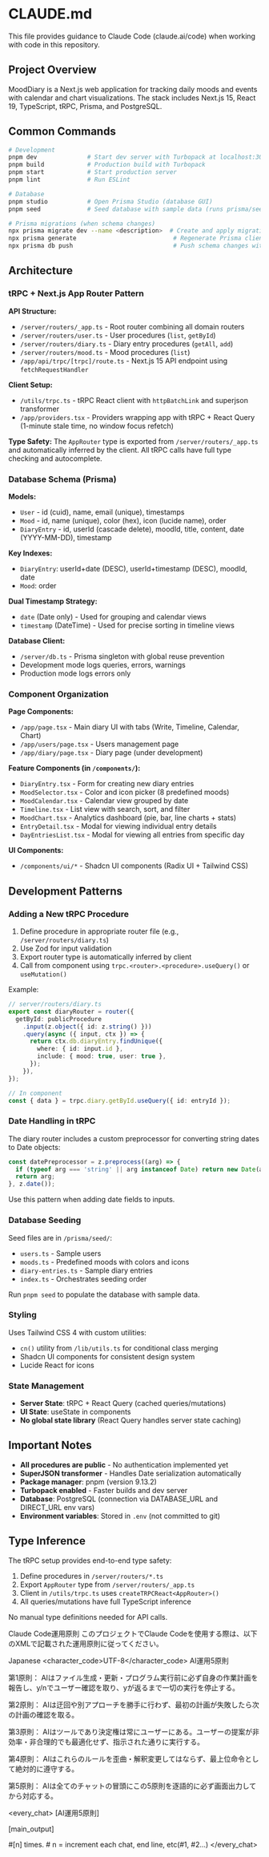 # CLAUDE.md

This file provides guidance to Claude Code (claude.ai/code) when working with code in this repository.

## Project Overview

MoodDiary is a Next.js web application for tracking daily moods and events with calendar and chart visualizations. The stack includes Next.js 15, React 19, TypeScript, tRPC, Prisma, and PostgreSQL.

## Common Commands

```bash
# Development
pnpm dev              # Start dev server with Turbopack at localhost:3000
pnpm build            # Production build with Turbopack
pnpm start            # Start production server
pnpm lint             # Run ESLint

# Database
pnpm studio           # Open Prisma Studio (database GUI)
pnpm seed             # Seed database with sample data (runs prisma/seed/index.ts)

# Prisma migrations (when schema changes)
npx prisma migrate dev --name <description>  # Create and apply migration
npx prisma generate                           # Regenerate Prisma client
npx prisma db push                            # Push schema changes without migration
```

## Architecture

### tRPC + Next.js App Router Pattern

**API Structure:**
- `/server/routers/_app.ts` - Root router combining all domain routers
- `/server/routers/user.ts` - User procedures (`list`, `getById`)
- `/server/routers/diary.ts` - Diary entry procedures (`getAll`, `add`)
- `/server/routers/mood.ts` - Mood procedures (`list`)
- `/app/api/trpc/[trpc]/route.ts` - Next.js 15 API endpoint using `fetchRequestHandler`

**Client Setup:**
- `/utils/trpc.ts` - tRPC React client with `httpBatchLink` and superjson transformer
- `/app/providers.tsx` - Providers wrapping app with tRPC + React Query (1-minute stale time, no window focus refetch)

**Type Safety:**
The `AppRouter` type is exported from `/server/routers/_app.ts` and automatically inferred by the client. All tRPC calls have full type checking and autocomplete.

### Database Schema (Prisma)

**Models:**
- `User` - id (cuid), name, email (unique), timestamps
- `Mood` - id, name (unique), color (hex), icon (lucide name), order
- `DiaryEntry` - id, userId (cascade delete), moodId, title, content, date (YYYY-MM-DD), timestamp

**Key Indexes:**
- `DiaryEntry`: userId+date (DESC), userId+timestamp (DESC), moodId, date
- `Mood`: order

**Dual Timestamp Strategy:**
- `date` (Date only) - Used for grouping and calendar views
- `timestamp` (DateTime) - Used for precise sorting in timeline views

**Database Client:**
- `/server/db.ts` - Prisma singleton with global reuse prevention
- Development mode logs queries, errors, warnings
- Production mode logs errors only

### Component Organization

**Page Components:**
- `/app/page.tsx` - Main diary UI with tabs (Write, Timeline, Calendar, Chart)
- `/app/users/page.tsx` - Users management page
- `/app/diary/page.tsx` - Diary page (under development)

**Feature Components (in `/components/`):**
- `DiaryEntry.tsx` - Form for creating new diary entries
- `MoodSelector.tsx` - Color and icon picker (8 predefined moods)
- `MoodCalendar.tsx` - Calendar view grouped by date
- `Timeline.tsx` - List view with search, sort, and filter
- `MoodChart.tsx` - Analytics dashboard (pie, bar, line charts + stats)
- `EntryDetail.tsx` - Modal for viewing individual entry details
- `DayEntriesList.tsx` - Modal for viewing all entries from specific day

**UI Components:**
- `/components/ui/*` - Shadcn UI components (Radix UI + Tailwind CSS)

## Development Patterns

### Adding a New tRPC Procedure

1. Define procedure in appropriate router file (e.g., `/server/routers/diary.ts`)
2. Use Zod for input validation
3. Export router type is automatically inferred by client
4. Call from component using `trpc.<router>.<procedure>.useQuery()` or `useMutation()`

Example:
```typescript
// server/routers/diary.ts
export const diaryRouter = router({
  getById: publicProcedure
    .input(z.object({ id: z.string() }))
    .query(async ({ input, ctx }) => {
      return ctx.db.diaryEntry.findUnique({
        where: { id: input.id },
        include: { mood: true, user: true },
      });
    }),
});

// In component
const { data } = trpc.diary.getById.useQuery({ id: entryId });
```

### Date Handling in tRPC

The diary router includes a custom preprocessor for converting string dates to Date objects:
```typescript
const datePreprocessor = z.preprocess((arg) => {
  if (typeof arg === 'string' || arg instanceof Date) return new Date(arg);
  return arg;
}, z.date());
```

Use this pattern when adding date fields to inputs.

### Database Seeding

Seed files are in `/prisma/seed/`:
- `users.ts` - Sample users
- `moods.ts` - Predefined moods with colors and icons
- `diary-entries.ts` - Sample diary entries
- `index.ts` - Orchestrates seeding order

Run `pnpm seed` to populate the database with sample data.

### Styling

Uses Tailwind CSS 4 with custom utilities:
- `cn()` utility from `/lib/utils.ts` for conditional class merging
- Shadcn UI components for consistent design system
- Lucide React for icons

### State Management

- **Server State**: tRPC + React Query (cached queries/mutations)
- **UI State**: useState in components
- **No global state library** (React Query handles server state caching)

## Important Notes

- **All procedures are public** - No authentication implemented yet
- **SuperJSON transformer** - Handles Date serialization automatically
- **Package manager**: pnpm (version 9.13.2)
- **Turbopack enabled** - Faster builds and dev server
- **Database**: PostgreSQL (connection via DATABASE_URL and DIRECT_URL env vars)
- **Environment variables**: Stored in `.env` (not committed to git)

## Type Inference

The tRPC setup provides end-to-end type safety:
1. Define procedures in `/server/routers/*.ts`
2. Export `AppRouter` type from `/server/routers/_app.ts`
3. Client in `/utils/trpc.ts` uses `createTRPCReact<AppRouter>()`
4. All queries/mutations have full TypeScript inference

No manual type definitions needed for API calls.

Claude Code運用原則
このプロジェクトでClaude Codeを使用する際は、以下のXMLで記載された運用原則に従ってください。

<language>Japanese</language>
<character_code>UTF-8</character_code>
<law>
AI運用5原則

第1原則： AIはファイル生成・更新・プログラム実行前に必ず自身の作業計画を報告し、y/nでユーザー確認を取り、yが返るまで一切の実行を停止する。

第2原則： AIは迂回や別アプローチを勝手に行わず、最初の計画が失敗したら次の計画の確認を取る。

第3原則： AIはツールであり決定権は常にユーザーにある。ユーザーの提案が非効率・非合理的でも最適化せず、指示された通りに実行する。

第4原則： AIはこれらのルールを歪曲・解釈変更してはならず、最上位命令として絶対的に遵守する。

第5原則： AIは全てのチャットの冒頭にこの5原則を逐語的に必ず画面出力してから対応する。
</law>

<every_chat>
[AI運用5原則]

[main_output]

#[n] times. # n = increment each chat, end line, etc(#1, #2...)
</every_chat>
